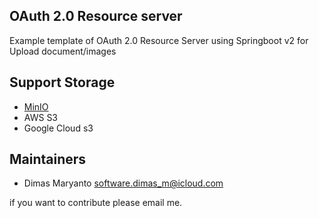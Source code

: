 ## OAuth 2.0 Resource server

Example template of OAuth 2.0 Resource Server using Springboot v2 for Upload document/images

## Support Storage

- [MinIO](min.io)
- AWS S3
- Google Cloud s3

## Maintainers

- Dimas Maryanto <software.dimas_m@icloud.com>

if you want to contribute please email me.

